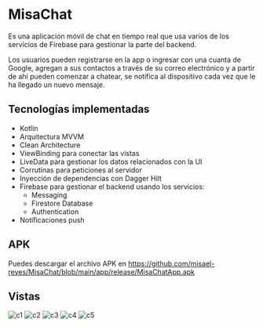 # MisaChat
Es una aplicación móvil de chat en tiempo real que usa varios de los servicios de Firebase para gestionar la parte del backend.

Los usuarios pueden registrarse en la app o ingresar con una cuanta de Google, agregan a sus contactos a través de su correo electrónico y a partir de ahí pueden comenzar a chatear, se notifica al dispositivo cada vez que le ha llegado un nuevo mensaje.

## Tecnologías implementadas
- Kotlin
- Arquitectura MVVM
- Clean Architecture
- ViewBinding para conectar las vistas
- LiveData para gestionar los datos relacionados con la UI
- Corrutinas para peticiones al servidor
- Inyección de dependencias con Dagger Hilt
- Firebase para gestionar el backend usando los servicios:
  - Messaging
  - Firestore Database
  - Authentication
- Notificaciones push

## APK
Puedes descargar el archivo APK en https://github.com/misael-reyes/MisaChat/blob/main/app/release/MisaChatApp.apk

## Vistas
![c1](https://user-images.githubusercontent.com/84160976/188949359-4025c3fd-f030-4aa7-a77a-14fe0fefd0fe.png)
![c2](https://user-images.githubusercontent.com/84160976/188949380-34ef36f1-004c-4ceb-87a7-0af9663cc5d7.png)
![c3](https://user-images.githubusercontent.com/84160976/188949420-1a4e1363-fc4c-4e7d-ae1a-c990a6f9eca7.png)
![c4](https://user-images.githubusercontent.com/84160976/188949471-609f93f6-1384-4e05-a283-f6f4681000b0.png)
![c5](https://user-images.githubusercontent.com/84160976/188949743-57e11bd5-4937-409b-a753-793f02e058a1.png)
